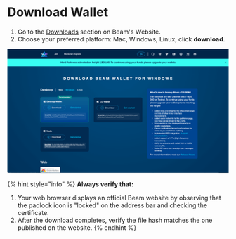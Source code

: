 # Download Wallet

1. Go to the [Downloads](/downloads/mainnet) section on Beam's Website.
2. Choose your preferred platform: Mac, Windows, Linux, click **download**.

![](<.gitbook/assets/Screen Shot 2022-07-31 at 7.49.07 PM.png>)



{% hint style="info" %}
**Always verify that:**

1. Your web browser displays an official Beam website by observing that the padlock icon is "locked" on the address bar and checking the certificate.
2. After the download completes, verify the file hash matches the one published on the website.
{% endhint %}


